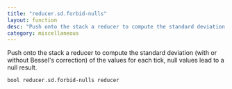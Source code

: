 ```yaml
---
title: "reducer.sd.forbid-nulls"
layout: function
desc: "Push onto the stack a reducer to compute the standard deviation (with or without Bessel's correction) of the values for each tick, null values lead to a null result."
category: miscellaneous
---
```


Push onto the stack a reducer to compute the standard deviation (with or without Bessel's correction) of the values for each tick, null values lead to a null result.

```
bool reducer.sd.forbid-nulls reducer
```